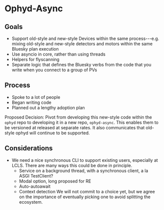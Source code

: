 # Ophyd-Async

## Goals

* Support old-style and new-style Devices within the same process---e.g. mixing old-style and new-style detectors and motors within the same Bluesky plan execution
* Use asyncio in core, rather than using threads
* Helpers for flyscanning
* Separate logic that defines the Bluesky verbs from the code that you write when you connect to a group of PVs

## Process

* Spoke to a lot of people
* Began writing code
* Planned out a lengthy adoption plan

Proposed Decision: Pivot from developing this new-style code within the `ophyd` repo to developing it in a new repo, `ophyd-async`. This enables them to be versioned at released at separate rates. It also communicates that old-style ophyd will continue to be supported.

## Considerations

* We need a nice synchronous CLI to support existing users, especially at LCLS.
  There are many ways this could be done in principle.
  * Service on a background thread, with a synchronous client, a la ASGI TestClient?
  * Modal option, long proposed for RE
  * Auto-autoawait
  * Context detection
  We will not commit to a choice yet, but we agree on the importance of eventually
  picking one to avoid splitting the ecosystem.
